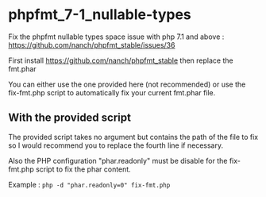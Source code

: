 # phpfmt_7-1_nullable-types
Fix the phpfmt nullable types space issue with php 7.1 and above : https://github.com/nanch/phpfmt_stable/issues/36

First install https://github.com/nanch/phpfmt_stable then replace the fmt.phar

You can either use the one provided here (not recommended) or use the fix-fmt.php script to automatically fix your current fmt.phar file.

## With the provided script
The provided script takes no argument but contains the path of the file to fix so I would recommend you to replace the fourth line if necessary.

Also the PHP configuration "phar.readonly" must be disable for the fix-fmt.php script to fix the phar content.

Example :
`php -d "phar.readonly=0" fix-fmt.php`
